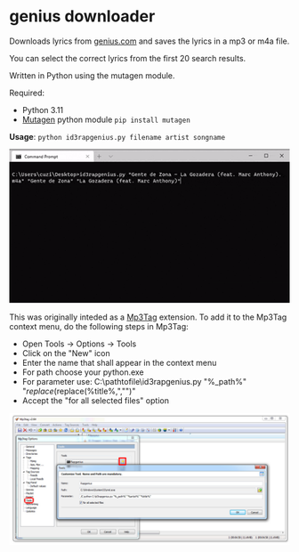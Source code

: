 genius downloader
=================

Downloads lyrics from [genius.com](https://genius.com/) and saves the lyrics in a mp3 or m4a file.

You can select the correct lyrics from the first 20 search results.

Written in Python using the mutagen module.

Required:
 * Python 3.11
 * [Mutagen](https://bitbucket.org/lazka/mutagen) python module `pip install mutagen`


**Usage**: `python id3rapgenius.py filename artist songname`

![Animated screenshot of terminal](screenshots/screencapture.gif)


This was originally inteded as a [Mp3Tag](http://www.mp3tag.de) extension.
To add it to the Mp3Tag context menu, do the following steps in Mp3Tag:
 * Open Tools -> Options -> Tools 
 * Click on the "New" icon
 * Enter the name that shall appear in the context menu
 * For path choose your python.exe
 * For parameter use: C:\pathtofile\id3rapgenius.py "%_path%" "$replace(%artist%,","")" "$replace(%title%,","")"
 * Accept the "for all selected files" option
 
![Mp3Tag instructions](screenshots/id3rapgenius.jpg)
